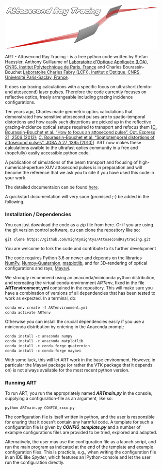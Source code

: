 ![A rendering of two toroidal mirrors with an intermediate collimated section.](./docs/doc_illustrationrender.png)


ART - Attosecond Ray Tracing - is a free python code written by Stefan Haessler, Anthony Guillaume of
[Laboratoire d'Optique Appliquée (LOA), CNRS, Institut Polytechnique de Paris, France](https://loa.ensta-paris.fr/research/pco-research-group/)
and Charles Bourassin-Bouchet [Laboratoire Charles Fabry (LCF)), Institut d’Optique, CNRS, Université Paris-Saclay, France](https://www.lcf.institutoptique.fr/en/groups/optique-xuv).

It does ray tracing calculations with a specific focus on ultrashort (femto- and attosecond) laser pulses.
Therefore the code currently focuses on reflective optics, freely arrangeable including grazing incidence configurations.

Ten years ago, Charles made geometric optics calculations that demonstrated how sensitive attosecond pulses
are to spatio-temporal distortions and how easily such distortions are picked up in the reflective
grazing-incidence optical setups required to transport and refocus them
[[C. Bourassin-Bouchet et al. “How to focus an attosecond pulse”. Opt.
Express 21, 2506 (2013)](http://dx.doi.org/10.1364/oe.21.002506); [C. Bourassin-Bouchet et al. “Spatiotemporal distortions of
attosecond pulses”. JOSA A 27, 1395 (2010)](https://www.osapublishing.org/josaa/abstract.cfm?uri=josaa-27-6-1395)].
ART now makes these calculations avaible to the ultrafast optics community in a free and (hopefully) easily accessible python code.

A publication of simulations of the beam transport and focusing of high-numerical-aperture XUV attosecond pulses
is in preparation and will become the reference that we ask you to cite if you have used this code in your work.

The detailed documentaion can be found [here](https://mightymightys.github.io/AttosecondRaytracing/ART.html).

A quickstart documentation will very soon (promised ;-) be added in the following.

### Installation / Dependencies

You can just download the code as a zip file from here. Or if you are using the git version control software,
ou can clone the repository like so:
    
    git clone https://github.com/mightymightys/AttosecondRaytracing.git

You are welcome to fork the code and contribute to its further development

The code requires Python 3.6 or newer and depends on the libraries [NumPy](https://numpy.org), 
[Numpy-Quaternion](https://github.com/moble/quaternion),  [matplotlib](https://matplotlib.org),
and for 3D-rendering of optical configurations and rays,  [Mayavi](https://docs.enthought.com/mayavi/mayavi).

We strongly recommend using an anaconda/miniconda python distribution, and recreating the virtual
conda-environment *ARTenv*, fixed in the file **ARTenvironment.yml** contained in the repository.
This will make sure you have a combination of versions of all dependencies that has been tested to work
as expected. In a terminal, do:
    
    conda env create -f ARTenvironment.yml
    conda activate ARTenv
    
Otherwise you can install the crucial dependencies easily if you use a miniconda distribution by entering in the Anaconda prompt:
    
    conda install -c anaconda numpy
    conda install -c anaconda matplotlib
    conda install -c conda-forge quaternion
    conda install -c conda-forge mayavi

With some luck, this will let ART work in the base environment. However, in particular the Mayavi package
(or rather the VTK package that it depends on) is not always available for the most recent python version.


### Running ART 

To run ART, you run the appropriately named ***ARTmain.py*** in the console, supplying a
configuration-file as an argument, like so:
  
    python ARTmain.py CONFIG_xxxx.py

The configuration file is itself written in python, and the user is responsible for enuring
that it doesn’t contain any harmful code. A template for such a configuration file is given
by ***CONFIG_template.py*** and a number of example configurations files are provided to
be tried, explored and adapted.

Alternatively, the user may use the configuration file as a launch script, and run the
main program as indicated at the end of the template and example configuration files.
This is practicle, e.g., when writing the configuration file in an IDE like *Spyder*, which
features an IPython-console and let the user run the configuration directly.